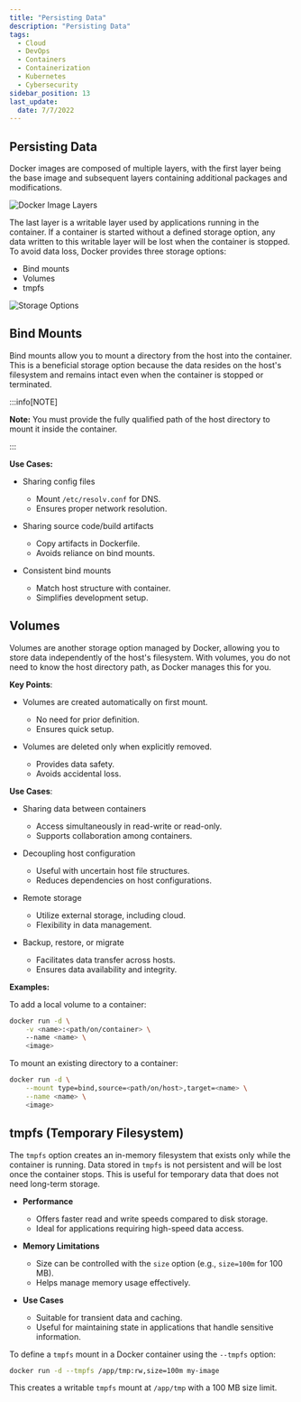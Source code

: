 ```yaml
---
title: "Persisting Data"
description: "Persisting Data"
tags:
  - Cloud
  - DevOps
  - Containers
  - Containerization
  - Kubernetes
  - Cybersecurity
sidebar_position: 13
last_update:
  date: 7/7/2022
---
```


## Persisting Data

Docker images are composed of multiple layers, with the first layer being the base image and subsequent layers containing additional packages and modifications. 

![Docker Image Layers](/img/docs/dp-docker-image-layers.png)

The last layer is a writable layer used by applications running in the container. If a container is started without a defined storage option, any data written to this writable layer will be lost when the container is stopped. To avoid data loss, Docker provides three storage options:

- Bind mounts 
- Volumes 
- tmpfs

![Storage Options](/img/docs/dp-storage-options.png)

## Bind Mounts

Bind mounts allow you to mount a directory from the host into the container. This is a beneficial storage option because the data resides on the host's filesystem and remains intact even when the container is stopped or terminated. 

:::info[NOTE]

**Note:** You must provide the fully qualified path of the host directory to mount it inside the container.

:::


**Use Cases:**

- Sharing config files

  - Mount `/etc/resolv.conf` for DNS.
  - Ensures proper network resolution.

- Sharing source code/build artifacts

  - Copy artifacts in Dockerfile.
  - Avoids reliance on bind mounts.

- Consistent bind mounts

  - Match host structure with container.
  - Simplifies development setup.

## Volumes

Volumes are another storage option managed by Docker, allowing you to store data independently of the host's filesystem. With volumes, you do not need to know the host directory path, as Docker manages this for you.

**Key Points**:

- Volumes are created automatically on first mount.
  - No need for prior definition.
  - Ensures quick setup.

- Volumes are deleted only when explicitly removed.
  - Provides data safety.
  - Avoids accidental loss.

**Use Cases**:

- Sharing data between containers
  - Access simultaneously in read-write or read-only.
  - Supports collaboration among containers.

- Decoupling host configuration
  - Useful with uncertain host file structures.
  - Reduces dependencies on host configurations.

- Remote storage
  - Utilize external storage, including cloud.
  - Flexibility in data management.

- Backup, restore, or migrate
  - Facilitates data transfer across hosts.
  - Ensures data availability and integrity.

**Examples:**

To add a local volume to a container:

```bash
docker run -d \
    -v <name>:<path/on/container> \ 
    --name <name> \
    <image>
```

To mount an existing directory to a container:

```bash
docker run -d \
    --mount type=bind,source=<path/on/host>,target=<name> \
    --name <name> \
    <image>
```


## tmpfs (Temporary Filesystem)

The `tmpfs` option creates an in-memory filesystem that exists only while the container is running. Data stored in `tmpfs` is not persistent and will be lost once the container stops. This is useful for temporary data that does not need long-term storage.

- **Performance**  
  - Offers faster read and write speeds compared to disk storage.  
  - Ideal for applications requiring high-speed data access.

- **Memory Limitations**  
  - Size can be controlled with the `size` option (e.g., `size=100m` for 100 MB).  
  - Helps manage memory usage effectively.

- **Use Cases**  
  - Suitable for transient data and caching.  
  - Useful for maintaining state in applications that handle sensitive information.

To define a `tmpfs` mount in a Docker container using the `--tmpfs` option:  

```bash
docker run -d --tmpfs /app/tmp:rw,size=100m my-image
```  

This creates a writable `tmpfs` mount at `/app/tmp` with a 100 MB size limit.